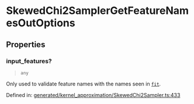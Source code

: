 # SkewedChi2SamplerGetFeatureNamesOutOptions

## Properties

### input\_features?

> `any`

Only used to validate feature names with the names seen in [`fit`](#sklearn.kernel_approximation.SkewedChi2Sampler.fit "sklearn.kernel_approximation.SkewedChi2Sampler.fit").

Defined in:  [generated/kernel\_approximation/SkewedChi2Sampler.ts:433](https://github.com/transitive-bullshit/scikit-learn-ts/blob/92ab806/packages/sklearn/src/generated/kernel_approximation/SkewedChi2Sampler.ts#L433)
